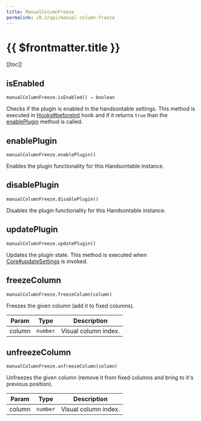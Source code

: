 ```yaml
---
title: ManualColumnFreeze
permalink: /8.3/api/manual-column-freeze
---
```


# {{ $frontmatter.title }}

[[toc]]

## isEnabled
`manualColumnFreeze.isEnabled() ⇒ boolean`

Checks if the plugin is enabled in the handsontable settings. This method is executed in [Hooks#beforeInit](Hooks#beforeInit)
hook and if it returns `true` than the [enablePlugin](#ManualColumnFreeze+enablePlugin) method is called.



## enablePlugin
`manualColumnFreeze.enablePlugin()`

Enables the plugin functionality for this Handsontable instance.



## disablePlugin
`manualColumnFreeze.disablePlugin()`

Disables the plugin functionality for this Handsontable instance.



## updatePlugin
`manualColumnFreeze.updatePlugin()`

Updates the plugin state. This method is executed when [Core#updateSettings](Core#updateSettings) is invoked.



## freezeColumn
`manualColumnFreeze.freezeColumn(column)`

Freezes the given column (add it to fixed columns).


| Param | Type | Description |
| --- | --- | --- |
| column | <code>number</code> | Visual column index. |



## unfreezeColumn
`manualColumnFreeze.unfreezeColumn(column)`

Unfreezes the given column (remove it from fixed columns and bring to it's previous position).


| Param | Type | Description |
| --- | --- | --- |
| column | <code>number</code> | Visual column index. |



